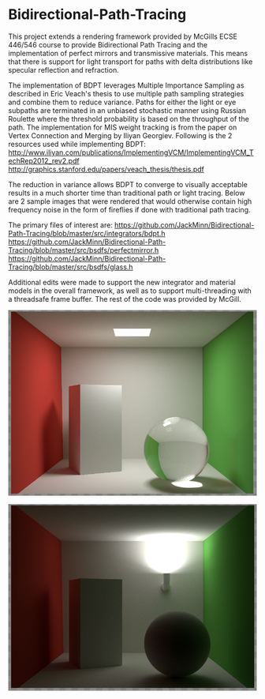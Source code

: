 # Bidirectional-Path-Tracing

This project extends a rendering framework provided by McGills ECSE 446/546 course to provide Bidirectional Path Tracing and the implementation of perfect mirrors and transmissive materials. This means that there is support for light transport for paths with delta distributions like specular reflection and refraction. 

The implementation of BDPT leverages Multiple Importance Sampling as described in Eric Veach's thesis to use multiple path sampling strategies and combine them to reduce variance. Paths for either the light or eye subpaths are terminated in an unbiased stochastic manner using Russian Roulette where the threshold probability is based on the throughput of the path. The implementation for MIS weight tracking is from the paper on Vertex Connection and Merging by Iliyan Georgiev. Following is the 2 resources used while implementing BDPT:
http://www.iliyan.com/publications/ImplementingVCM/ImplementingVCM_TechRep2012_rev2.pdf
http://graphics.stanford.edu/papers/veach_thesis/thesis.pdf

The reduction in variance allows BDPT to converge to visually acceptable results in a much shorter time than 
traditional path or light tracing. Below are 2 sample images that were rendered that would otherwise contain high frequency noise in
the form of fireflies if done with traditional path tracing.

The primary files of interest are:
https://github.com/JackMinn/Bidirectional-Path-Tracing/blob/master/src/integrators/bdpt.h
https://github.com/JackMinn/Bidirectional-Path-Tracing/blob/master/src/bsdfs/perfectmirror.h
https://github.com/JackMinn/Bidirectional-Path-Tracing/blob/master/src/bsdfs/glass.h

Additional edits were made to support the new integrator and material models in the overall framework, as well as to support multi-threading with a threadsafe frame buffer. The rest of the code was provided by McGill.

![My image](CausticSample.png)

![My image](HardLightSample.png)
